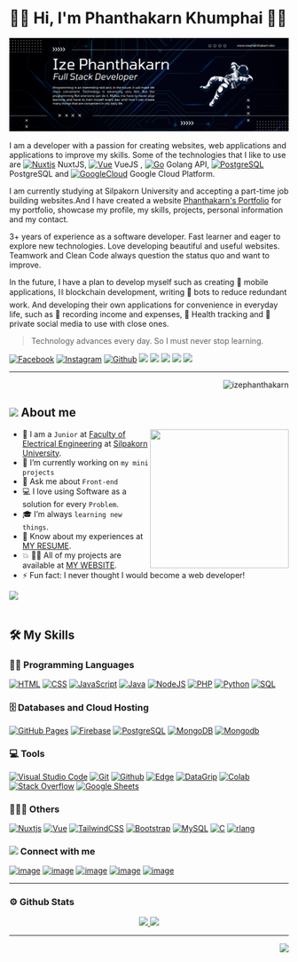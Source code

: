 
# 👋🏻 Hi, I'm Phanthakarn Khumphai 🦈✨

<img src="header-github.png" alt="My Banner">
<p>
I am a developer with a passion for creating websites, web applications and applications to improve my skills. Some of the technologies that I like to use are <a href="https://nuxtjs.org/" target="_blank" rel="noreferrer"><img src="https://raw.githubusercontent.com/danielcranney/readme-generator/main/public/icons/skills/nuxtjs-colored.svg" width="20" height="20" alt="Nuxtjs" /></a> NuxtJS, <a href="https://vuejs.org/" target="_blank" rel="noreferrer"><img src="https://raw.githubusercontent.com/danielcranney/readme-generator/main/public/icons/skills/vuejs-colored.svg" width="20" height="20" alt="Vue" /></a> VueJS , <a href="https://go.dev/doc/" target="_blank" rel="noreferrer"><img src="https://raw.githubusercontent.com/danielcranney/readme-generator/main/public/icons/skills/go-colored.svg" width="20" height="20" alt="Go" /></a> Golang API, <a href="https://www.postgresql.org/" target="_blank" rel="noreferrer"><img src="https://raw.githubusercontent.com/danielcranney/readme-generator/main/public/icons/skills/postgresql-colored.svg" width="20" height="20" alt="PostgreSQL" /></a> PostgreSQL and <a href="https://cloud.google.com/" target="_blank" rel="noreferrer"><img src="https://www.vectorlogo.zone/logos/google_cloud/google_cloud-icon.svg" width="20" height="20" alt="GoogleCloud" /></a> Google Cloud Platform.</p>

I am currently studying at Silpakorn University and accepting a part-time job building websites.And I have created a website <a href="https://www.izephanthakarn.dev">Phanthakarn's Portfolio</a> for my portfolio, showcase my profile, my skills, projects, personal information and my contact.

3+ years of experience as a software developer. Fast learner and eager to explore new technologies. Love developing beautiful and useful websites. Teamwork and Clean Code always question the status quo and want to improve.










In the future, I have a plan to develop myself such as creating :iphone: mobile applications, ⛓️ blockchain development, writing 🤖 bots to reduce redundant work. And developing their own applications for convenience in everyday life, such as 💸 recording income and expenses, 🏥 Health tracking and 📧 private social media to use with close ones.

> Technology advances every day. So I must never stop learning.
<p>
  <a href="https://www.facebook.com/ize.phanthakarn.5"><img src="https://img.shields.io/badge/Facebook--_.svg?style=social&logo=facebook" alt="Facebook"></a>
  <a href="https://www.instagram.com/izeimize/"><img src="https://img.shields.io/badge/Instagram--_.svg?style=social&logo=Instagram" alt="Instagram"></a>
  <a href="https://github.com/IzePhanthakarn"><img src="https://img.shields.io/badge/Github--_.svg?style=social&logo=Github" alt="Github"></a>
<img src="https://img.shields.io/badge/Age-21-crimson" />
  <img src="https://img.shields.io/badge/Frontend-NuxtJS-brightgreen" />
  <img src="https://img.shields.io/badge/Backend-Golang-blue" />
  <img src="https://img.shields.io/badge/Lives-Thailand-purple" />
  <img src="https://img.shields.io/badge/Languages-English%20%26%20Thai-brown" />
</p>
<hr>
<p align="right">
<img src="https://komarev.com/ghpvc/?username=izephanthakarn&label=Profile%20views&color=0e75b6&style=flat" alt="izephanthakarn" /> 
</p>

## <img src = "https://github.com/7oSkaaa/7oSkaaa/blob/main/Images/about_me.gif?raw=true" width = 50px> About me

<img align="right" src="https://github.com/7oSkaaa/7oSkaaa/blob/main/Images/Right_Side.gif?raw=true" width = 250px height = 250px>

- 🌱 I am a `Junior` at [Faculty of Electrical Engineering](https://ee-eng.su.ac.th/) at [Silpakorn University](https://www.su.ac.th/).
- 🔭 I’m currently working on `my mini projects`
- 💬 Ask me about `Front-end`
- :computer: I love using Software as a solution for every `Problem`.
- :mortar_board: I’m  always `learning new things`.
- :orange_book: Know about my experiences at [MY RESUME](http://lnkiy.in/Ahmed_Hossam_Resume).
- :boom: 👨‍💻 All of my projects are available at [MY WEBSITE](https://www.izephanthakarn.dev).
- ⚡ Fun fact: I never thought I would become a web developer!

<img src="https://user-images.githubusercontent.com/73097560/115834477-dbab4500-a447-11eb-908a-139a6edaec5c.gif"><br><br>

## 🛠️ My Skills
### 👨‍💻 Programming Languages

<p>
<a href="https://github.com/search?q=user%3ADenverCoder1+is%3Arepo+language%3Ahtml"><img alt="HTML" src="https://img.shields.io/badge/HTML%20-%23E34F26.svg?logo=html5&logoColor=white"></a>
    <a href="https://github.com/search?q=user%3ADenverCoder1+is%3Arepo+language%3Acss"><img alt="CSS" src="https://img.shields.io/badge/CSS%20-%231572B6.svg?logo=css3&logoColor=white"></a>
    <a href="https://github.com/search?q=user%3ADenverCoder1+is%3Arepo+language%3Ajavascript"><img alt="JavaScript" src="https://img.shields.io/badge/JavaScript%20-%23F7DF1E.svg?logo=javascript&logoColor=black"></a>
    <a href="https://github.com/search?q=user%3ADenverCoder1+is%3Arepo+language%3Ajava"><img alt="Java" src="https://img.shields.io/badge/Golang-%23007396.svg?logo=go&logoColor=white"></a>
    <a href="https://github.com/search?q=user%3ADenverCoder1+is%3Arepo+language%3Ajavascript"><img alt="NodeJS" src="https://img.shields.io/badge/Node.js%20-%2343853D.svg?logo=node.js&logoColor=white"></a>
    <a href="https://github.com/search?q=user%3ADenverCoder1+is%3Arepo+language%3Aphp"><img alt="PHP" src="https://img.shields.io/badge/PHP-%23777BB4.svg?logo=php&logoColor=white"></a>
    <a href="https://github.com/search?q=user%3ADenverCoder1+is%3Arepo+language%3Apython"><img alt="Python" src="https://img.shields.io/badge/Python%20-%2314354C.svg?logo=python&logoColor=white"></a>
    <a href="https://github.com/search?q=user%3ADenverCoder1+is%3Arepo+language%3Asql"><img alt="SQL" src="https://img.shields.io/badge/SQL%20-%23025E8C.svg?logo=amazon-dynamodb&logoColor=white"></a>



### 🗄️ Databases and Cloud Hosting

<p>
    <a href="#"><img alt="GitHub Pages" src="https://img.shields.io/badge/GitHub%20Pages-%23327FC7.svg?logo=github&logoColor=white"></a>
    <a href="#"><img alt="Firebase" src ="https://img.shields.io/badge/Firebase-%23316192.svg?logo=firebase&logoColor=white"></a>
    <a href="#"><img alt="PostgreSQL" src ="https://img.shields.io/badge/PostgreSQL-%23316192.svg?logo=PostgreSQL&logoColor=white"></a>
    <a href="#"><img alt="MongoDB" src ="https://img.shields.io/badge/MongoDB-green.svg?logo=MongoDB&logoColor=white"></a>
    <a href="#"><img alt="Mongodb" src ="https://img.shields.io/badge/Google Cloud-yellow.svg?logo=Google-Cloud&logoColor=white"></a>
</p>

### 💻 Tools

<p>
<a href="#"><img alt="Visual Studio Code" src="https://img.shields.io/badge/Visual%20Studio%20Code-0078d7.svg?logo=visual-studio-code&logoColor=white"></a>
<a href="#"><img alt="Git" src="https://img.shields.io/badge/Git%20-%23F05033.svg?logo=git&logoColor=white"></a>
<a href="#"><img alt="Github" src="https://img.shields.io/badge/Github-000000.svg?logo=github&logoColor=white"></a>
    <a href="#"><img alt="Edge" src="https://img.shields.io/badge/MicrosoftEdge-3DDC84?logo=microsoft-edge&logoColor=white"></a>
    <a href="#"><img alt="DataGrip" src="https://img.shields.io/badge/Swagger-green.svg?logo=swagger&logoColor=white"></a>
    <a href="#"><img alt="Colab" src="https://img.shields.io/badge/DataGrip-purple.svg?logo=datagrip&logoColor=white"></a>
    <a href="#"><img alt="Stack Overflow" src="https://img.shields.io/badge/-Stack%20Overflow-FE7A16?logo=stack-overflow&logoColor=white"></a>
    <a href="#"><img alt="Google Sheets" src="https://img.shields.io/badge/Google%20Sheets%20-%2334A853.svg?logo=google%20sheets&logoColor=white"></a>

</p>


### 👨🏽‍💻 Others
<p align="left">
<a href="https://nuxtjs.org/" target="_blank" rel="noreferrer"><img src="https://raw.githubusercontent.com/danielcranney/readme-generator/main/public/icons/skills/nuxtjs-colored.svg" width="36" height="36" alt="Nuxtjs" /></a>
<a href="https://vuejs.org/" target="_blank" rel="noreferrer"><img src="https://raw.githubusercontent.com/danielcranney/readme-generator/main/public/icons/skills/vuejs-colored.svg" width="36" height="36" alt="Vue" /></a>
<a href="https://tailwindcss.com/" target="_blank" rel="noreferrer"><img src="https://raw.githubusercontent.com/danielcranney/readme-generator/main/public/icons/skills/tailwindcss-colored.svg" width="36" height="36" alt="TailwindCSS" /></a>
<a href="https://getbootstrap.com/" target="_blank" rel="noreferrer"><img src="https://raw.githubusercontent.com/danielcranney/readme-generator/main/public/icons/skills/bootstrap-colored.svg" width="36" height="36" alt="Bootstrap" /></a>
<a href="https://www.mysql.com/" target="_blank" rel="noreferrer"><img src="https://raw.githubusercontent.com/danielcranney/readme-generator/main/public/icons/skills/mysql-colored.svg" width="36" height="36" alt="MySQL" /></a>
<a href="https://docs.microsoft.com/en-us/cpp/?view=msvc-170" target="_blank" rel="noreferrer"><img src="https://raw.githubusercontent.com/danielcranney/readme-generator/main/public/icons/skills/c-colored.svg" width="36" height="36" alt="C" /></a>
<a href="https://www.r-project.org/" target="_blank" rel="noreferrer"><img src="https://raw.githubusercontent.com/danielcranney/readme-generator/main/public/icons/skills/rlang-colored.svg" width="36" height="36" alt="rlang" /></a>
</p>

### <img height="40" src="https://emoji.gg/assets/emoji/7333-parrotdance.gif"> Connect with me
<p align="left">

[![image](https://img.shields.io/badge/Facebook-0077B5?style=for-the-badge&logo=Facebook&logoColor=white)](https://www.facebook.com/ize.phanthakarn.5)
[![image](https://img.shields.io/badge/Instagram-E4405F?style=for-the-badge&logo=instagram&logoColor=white)](https://www.instagram.com/izeimize/)
[![image](https://img.shields.io/badge/Discord-7289DA?style=for-the-badge&logo=Discord&logoColor=white)](https://discord.gg/CKeMGhY3)
[![image](https://img.shields.io/badge/Linkin-1DA1F2?style=for-the-badge&logo=linkedin&logoColor=white)](https://www.linkedin.com/in/phanthakarn-khumphai-686299200/)
[![image](https://img.shields.io/badge/Gmail-D14836?style=for-the-badge&logo=gmail&logoColor=white)](mailto:izephanthakarn@gmail.com)
</p>

<hr>

### ⚙️ Github Stats

<p align="center">
<a href="https://github.com/IzePhanthakarn" target="_blank">
  <img height="180em" src="https://github-readme-stats-eight-theta.vercel.app/api?username=izephanthakarn&show_icons=true&theme=algolia&include_all_commits=true&count_private=true"/>
  <img height="180em" src="https://github-readme-stats-eight-theta.vercel.app/api/top-langs/?username=izephanthakarn&layout=compact&langs_count=8&theme=algolia"/>
</a>
</p>

<hr>

<p align="right">
<a href="https://www.buymeacoffee.com/izephanthakarn" target="_blank"><img src="https://cdn.buymeacoffee.com/buttons/v2/default-yellow.png" width="200" /></a>
</p>
